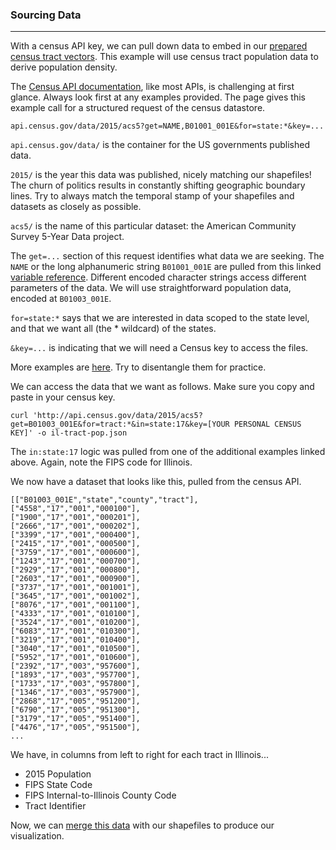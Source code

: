 ### Sourcing Data
-----

With a census API key, we can pull down data to embed in our [prepared census tract vectors](conversion.md). This example will use census tract population data to derive population density.

The [Census API documentation](http://www.census.gov/data/developers/data-sets/acs-5year.html), like most APIs, is challenging at first glance. Always look first at any examples provided. The page gives this example call for a structured request of the census datastore.

```
api.census.gov/data/2015/acs5?get=NAME,B01001_001E&for=state:*&key=...
```

`api.census.gov/data/` is the container for the US governments published data.

`2015/` is the year this data was published, nicely matching our shapefiles! The churn of politics results in constantly shifting geographic boundary lines. Try to always match the temporal stamp of your shapefiles and datasets as closely as possible.

`acs5/` is the name of this particular dataset: the American Community Survey 5-Year Data project.

The `get=...` section of this request identifies what data we are seeking. The `NAME` or the long alphanumeric string `B01001_001E` are pulled from this linked [variable reference](http://api.census.gov/data/2015/acs5/variables.html). Different encoded character strings access different parameters of the data. We will use straightforward population data, encoded at `B01003_001E`.

`for=state:*` says that we are interested in data scoped to the state level, and that we want all (the * wildcard) of the states.

`&key=...` is indicating that we will need a Census key to access the files.

More examples are [here](http://api.census.gov/data/2015/acs5/examples.html). Try to disentangle them for practice.

We can access the data that we want as follows. Make sure you copy and paste in your census key.

```
curl 'http://api.census.gov/data/2015/acs5?get=B01003_001E&for=tract:*&in=state:17&key=[YOUR PERSONAL CENSUS KEY]' -o il-tract-pop.json
```

The `in:state:17` logic was pulled from one of the additional examples linked above. Again, note the FIPS code for Illinois.

We now have a dataset that looks like this, pulled from the census API.

```
[["B01003_001E","state","county","tract"],
["4558","17","001","000100"],
["1900","17","001","000201"],
["2666","17","001","000202"],
["3399","17","001","000400"],
["2415","17","001","000500"],
["3759","17","001","000600"],
["1243","17","001","000700"],
["2929","17","001","000800"],
["2603","17","001","000900"],
["3737","17","001","001001"],
["3645","17","001","001002"],
["8076","17","001","001100"],
["4333","17","001","010100"],
["3524","17","001","010200"],
["6083","17","001","010300"],
["3219","17","001","010400"],
["3040","17","001","010500"],
["5952","17","001","010600"],
["2392","17","003","957600"],
["1893","17","003","957700"],
["1733","17","003","957800"],
["1346","17","003","957900"],
["2868","17","005","951200"],
["6790","17","005","951300"],
["3179","17","005","951400"],
["4476","17","005","951500"],
...
```

We have, in columns from left to right for each tract in Illinois...
 
- 2015 Population
- FIPS State Code
- FIPS Internal-to-Illinois County Code
- Tract Identifier

Now, we can [merge this data](data-wrangling.md) with our shapefiles to produce our visualization.
